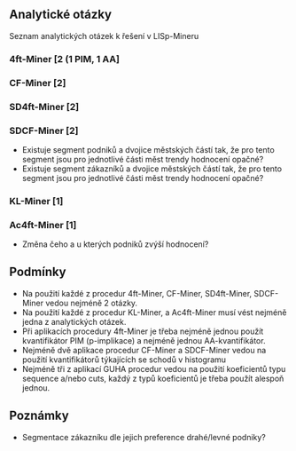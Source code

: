 ## Analytické otázky
Seznam analytických otázek k řešení v LISp-Mineru
### 4ft-Miner [2 (1 PIM, 1 AA]
### CF-Miner [2]
### SD4ft-Miner [2]
### SDCF-Miner [2]
- Existuje segment podniků a dvojice městských částí tak, že pro tento segment jsou pro jednotlivé části měst trendy hodnocení opačné?
- Existuje segment zákazníků a dvojice městských částí tak, že pro tento segment jsou pro jednotlivé části měst trendy hodnocení opačné?
### KL-Miner [1]
### Ac4ft-Miner [1]
- Změna čeho a u kterých podniků zvýší hodnocení?
## Podmínky
- Na použití každé z procedur 4ft-Miner, CF-Miner,  SD4ft-Miner, SDCF-Miner  vedou nejméně 2 otázky.
- Na použití každé z procedur KL-Miner,  a Ac4ft-Miner musí vést nejméně jedna z analytických otázek.
- Při aplikacích procedury 4ft-Miner je třeba nejméně jednou použít kvantifikátor PIM (p-implikace) a nejméně jednou AA-kvantifikátor.
- Nejméně dvě aplikace procedur CF-Miner  a SDCF-Miner  vedou na použití kvantifikátorů týkajících se schodů v histogramu
- Nejméně tři z aplikací GUHA procedur vedou na použití koeficientů typu sequence a/nebo cuts, každý z typů koeficientů je třeba použít alespoň jednou.   
## Poznámky
- Segmentace zákazníku dle jejich preference drahé/levné podniky?
